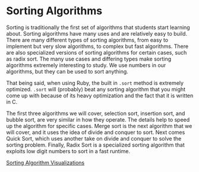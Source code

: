 # Sorting Algorithms

Sorting is traditionally the first set of algorithms that students start learning about. Sorting algorithms have many uses and are relatively easy to build. There are many different types of sorting algorithms, from easy to implement but very slow algorithms, to complex but fast algorithms. There are also specialized versions of sorting algorithms for certain cases, such as radix sort.
The many use cases and differing types make sorting algorithms extremely interesting to study. We use numbers in our algorithms, but they can be used to sort anything.

That being said, when using Ruby, the built in `.sort` method is extremely optimized. `.sort` will (probably) beat any sorting algorithm that you might come up with because of its heavy optimization and the fact that it is written in C.

The first three algorithms we will cover, selection sort, insertion sort, and bubble sort, are very similar in how they operate. The details help to speed up the algorithm for specific cases. Merge sort is the next algorithm that we will cover, and it uses the idea of divide and conquer to sort. Next comes Quick Sort, which uses another take on divide and conquer to solve the sorting problem. Finally, Radix Sort is a specialized sorting algorithm that exploits low digit numbers to sort in a fast runtime.



[Sorting Algorithm Visualizations](sorting-algorithms.com)
